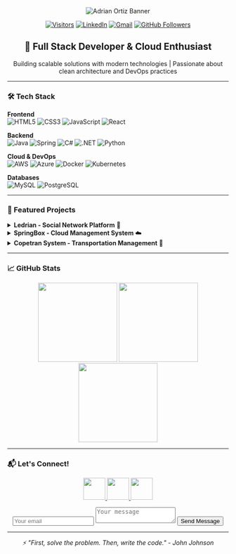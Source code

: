 <div align="center">
  <img src="https://raw.githubusercontent.com/Adrian-ortiz0/Adrian-ortiz0/main/assets/banner.png" alt="Adrian Ortiz Banner">
  
  [![Visitors](https://komarev.com/ghpvc/?username=Adrian-ortiz0&label=Profile%20Views&color=0e75b6&style=flat)](https://github.com/Adrian-ortiz0)
  [![LinkedIn](https://img.shields.io/badge/LinkedIn-0077B5?style=for-the-badge&logo=linkedin&logoColor=white)](https://www.linkedin.com/in/adrian-ustariz-a8618b29b/)
  [![Gmail](https://img.shields.io/badge/Gmail-D14836?style=for-the-badge&logo=gmail&logoColor=white)](mailto:dxniel7328@gmail.com)
  [![GitHub Followers](https://img.shields.io/github/followers/Adrian-ortiz0?label=Follow&style=social)](https://github.com/Adrian-ortiz0)

  <h2>🚀 Full Stack Developer & Cloud Enthusiast</h2>
  <p>Building scalable solutions with modern technologies | Passionate about clean architecture and DevOps practices</p>
</div>

---

### 🛠️ Tech Stack

**Frontend**  
![HTML5](https://img.shields.io/badge/HTML5-E34F26?style=flat&logo=html5&logoColor=white)
![CSS3](https://img.shields.io/badge/CSS3-1572B6?style=flat&logo=css3&logoColor=white)
![JavaScript](https://img.shields.io/badge/JavaScript-F7DF1E?style=flat&logo=javascript&logoColor=black)
![React](https://img.shields.io/badge/React-61DAFB?style=flat&logo=react&logoColor=black)

**Backend**  
![Java](https://img.shields.io/badge/Java-007396?style=flat&logo=java&logoColor=white)
![Spring](https://img.shields.io/badge/Spring-6DB33F?style=flat&logo=spring&logoColor=white)
![C#](https://img.shields.io/badge/C%23-239120?style=flat&logo=c-sharp&logoColor=white)
![.NET](https://img.shields.io/badge/.NET-512BD4?style=flat&logo=.net&logoColor=white)
![Python](https://img.shields.io/badge/Python-3776AB?style=flat&logo=python&logoColor=white)

**Cloud & DevOps**  
![AWS](https://img.shields.io/badge/AWS-232F3E?style=flat&logo=amazon-aws&logoColor=white)
![Azure](https://img.shields.io/badge/Azure-0089D6?style=flat&logo=microsoft-azure&logoColor=white)
![Docker](https://img.shields.io/badge/Docker-2496ED?style=flat&logo=docker&logoColor=white)
![Kubernetes](https://img.shields.io/badge/Kubernetes-326CE5?style=flat&logo=kubernetes&logoColor=white)

**Databases**  
![MySQL](https://img.shields.io/badge/MySQL-4479A1?style=flat&logo=mysql&logoColor=white)
![PostgreSQL](https://img.shields.io/badge/PostgreSQL-336791?style=flat&logo=postgresql&logoColor=white)

---

### 🌟 Featured Projects

<details>
<summary><b>Ledrian - Social Network Platform</b> 🔗</summary>
  
  - Modern social media platform with real-time interactions
  - Features: User authentication, post creation, comments system, notifications
  - Tech Stack: React, Spring Boot, PostgreSQL, AWS EC2, Docker
  - [Explore the docs »](https://github.com/Adrian-ortiz0/ledrian)
</details>

<details>
<summary><b>SpringBox - Cloud Management System</b> ☁️</summary>
  
  - Enterprise-level cloud resource management solution
  - Features: Microservices architecture, CI/CD pipeline, Kubernetes orchestration
  - Tech Stack: Spring Cloud, Azure, Kubernetes, Python, .NET Core
  - [View repository »](https://github.com/Adrian-ortiz0/springbox)
</details>

<details>
<summary><b>Copetran System - Transportation Management</b> 🚌</summary>
  
  - Comprehensive transportation management system for Colombian enterprise
  - Features: Ticket management, fleet tracking, financial reporting
  - Tech Stack: C#, ASP.NET, MySQL, Docker, Azure Functions
  - [Project Demo »](https://github.com/Adrian-ortiz0/copetran-system)
</details>

---

### 📈 GitHub Stats

<div align="center">
  <img height="180em" src="https://github-readme-stats.vercel.app/api?username=Adrian-ortiz0&show_icons=true&theme=radical&count_private=true"/>
  <img height="180em" src="https://github-readme-streak-stats.herokuapp.com/?user=Adrian-ortiz0&theme=radical"/>
  <img height="180em" src="https://github-readme-stats.vercel.app/api/top-langs/?username=Adrian-ortiz0&layout=compact&theme=radical"/>
</div>

---

### 📬 Let's Connect!

<p align="center">
  <a href="https://www.linkedin.com/in/adrian-ustariz-a8618b29b/">
    <img src="https://img.icons8.com/color/48/000000/linkedin.png" width="50"/>
  </a>
  <a href="mailto:dxniel7328@gmail.com">
    <img src="https://img.icons8.com/color/48/000000/gmail.png" width="50"/>
  </a>
  <a href="https://github.com/Adrian-ortiz0">
    <img src="https://img.icons8.com/fluent/48/000000/github.png" width="50"/>
  </a>
</p>

<div align="center">
  <form action="https://formspree.io/f/xoqgvkjk" method="POST">
    <input type="hidden" name="_subject" value="Contact request from GitHub profile" />
    <input type="email" name="_replyto" placeholder="Your email" required>
    <textarea name="message" placeholder="Your message" required></textarea>
    <button type="submit">Send Message</button>
  </form>
</div>

---

<p align="center">
  <i>⚡️ "First, solve the problem. Then, write the code." - John Johnson</i>
</p>
